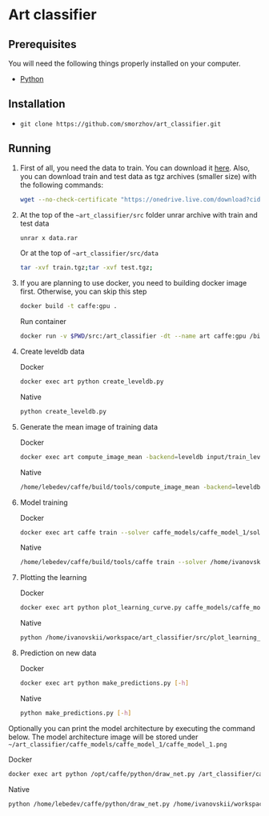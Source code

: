 # Art classifier

## Prerequisites

You will need the following things properly installed on your computer.

* [Python](https://www.python.org/)

## Installation

* `git clone https://github.com/smorzhov/art_classifier.git`

## Running

1. First of all, you need the data to train. You can download it [here](https://drive.google.com/file/d/1uSz9xfYQD3VSN17wlxdGZ6yDpO5uWz6A/view?usp=sharing). Also, you can download train and test data as tgz archives (smaller size) with the following commands:
    ```bash
    wget --no-check-certificate "https://onedrive.live.com/download?cid=9B1DCE6B8AAEBBAB&resid=9B1DCE6B8AAEBBAB%211094&authkey=ALTTp6IUBu8v4v4" -O test.tgz;wget --no-check-certificate "https://onedrive.live.com/download?cid=9B1DCE6B8AAEBBAB&resid=9B1DCE6B8AAEBBAB%211095&authkey=ACicffxzKxa9D1U" -O train.tgz;
    ```
2. At the top of the `~art_classifier/src` folder unrar archive with train and test data
    ```bash
    unrar x data.rar
    ```
    Or at the top of `~art_classifier/src/data`
    ```bash
    tar -xvf train.tgz;tar -xvf test.tgz;
    ```
3. If you are planning to use docker, you need to building docker image first. Otherwise, you can skip this step
    ```bash
    docker build -t caffe:gpu .
    ```
    Run container
    ```bash
    docker run -v $PWD/src:/art_classifier -dt --name art caffe:gpu /bin/bash
    ```
5. Create leveldb data

    Docker
    ```bash
    docker exec art python create_leveldb.py
    ```
    Native
    ```bash
    python create_leveldb.py
    ```
6. Generate the mean image of training data

    Docker
    ```bash
    docker exec art compute_image_mean -backend=leveldb input/train_leveldb input/mean.binaryproto
    ```
    Native
    ```bash
    /home/lebedev/caffe/build/tools/compute_image_mean -backend=leveldb /home/ivanovskii/workspace/art_classifier/src/input/train_leveldb /home/ivanovskii/workspace/art_classifier/src/input/mean.binaryproto
    ```
7. Model training

    Docker
    ```bash
    docker exec art caffe train --solver caffe_models/caffe_model_1/solver_1.prototxt 2>&1 | tee caffe_models/caffe_model_1/model_1_train.log
    ```
    Native
    ```bash
    /home/lebedev/caffe/build/tools/caffe train --solver /home/ivanovskii/workspace/art_classifier/src/caffe_models/caffe_model_1/solver_1.prototxt 2>&1 | tee /home/ivanovskii/workspace/art_classifier/src/caffe_models/caffe_model_1/model_1_train.log
    ```
8. Plotting the learning 

    Docker
    ```bash
    docker exec art python plot_learning_curve.py caffe_models/caffe_model_1/model_1_train.log caffe_models/caffe_model_1/caffe_model_1_learning_curve.png
    ```
    Native
    ```bash
    python /home/ivanovskii/workspace/art_classifier/src/plot_learning_curve.py /home/ivanovskii/workspace/art_classifier/src/caffe_models/caffe_model_1/model_1_train.log /home/ivanovskii/workspace/art_classifier/src/caffe_models/caffe_model_1/caffe_model_1_learning_curve.png
    ```
9. Prediction on new data

    Docker
    ```bash
    docker exec art python make_predictions.py [-h]
    ```
    Native
    ```bash
    python make_predictions.py [-h]
    ```

Optionally you can print the model architecture by executing the command below. The model architecture image will be stored under `~/art_classifier/caffe_models/caffe_model_1/caffe_model_1.png` 

Docker
```bash
docker exec art python /opt/caffe/python/draw_net.py /art_classifier/caffe_models/caffe_model_1/caffenet_train_val_1.prototxt /art_classifier/caffe_models/caffe_model_1/caffe_model_1.png
``` 
Native
```bash
python /home/lebedev/caffe/python/draw_net.py /home/ivanovskii/workspace/art_classifier/src/caffe_models/caffe_model_1/caffenet_train_val_1.prototxt /home/ivanovskii/workspace/art_classifier/src/caffe_models/caffe_model_1/caffe_model_1.png
```
